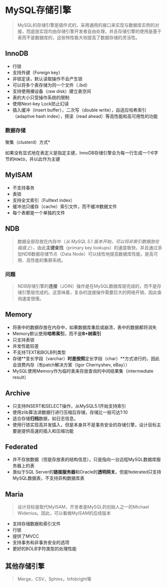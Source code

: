 # MySQL存储引擎

> MySQL的存储引擎是插件式的，采用通用的接口来实现与数据库实例的对接，而底层实现均由存储引擎开发者自由处理，并且存储引擎的使用是基于表而不是数据库的，这些特性极大地提高了数据存储的灵活性。

## InnoDB

- 行锁
- 支持外键（Foreign key）
- 非锁定读，默认读取操作不会产生锁
- 可以将多个表存储为同一个文件（.ibd）
- 支持使用裸设备（raw disk）建立表空间
- 表的大小只受操作系统的限制
- 使用Next-key Lock防止幻读
- 插入缓冲（insert buffer），二次写（double write），自适应哈希索引（adaptive hash index），预读（read ahead）等高性能和高可用性的功能

### 数据存储

聚集（clusterd）方式\*

如果没有显式地在表定义是指定主键，InnoDB存储引擎会为每一行生成一个6字节的`ROWID`，并以此作为主键

## MyISAM

- 不支持事务
- 表锁
- 支持全文索引（Fulltext index）
- 缓冲池只缓存（cache）索引文件，而不缓冲数据文件
- 每个表都是一个单独的文件

## NDB

> 数据全部存放在内存中（*从 MySQL 5.1 版本开始，可以将非索引数据放在磁盘上*），由此**主键查找**（primary key lookups）的速度极快，并且通过添加NDB数据存储节点（Data Node）可以线性地提高数据库性能，是高可用、高性能的集群系统。

### 问题

> NDB存储引擎的**连接**（JOIN）操作是在MySQL数据库层完成的，而不是存储引擎层完成的。这意味着，复杂的连接操作需要巨大的网络开销，因此查询速度很慢。


  ## Memory

  - 将表中的数据存放在内存中，如果数据库重启或崩溃，表中的数据都将消失
  - Memory默认使用**哈希索引**，而不是**B+树索引**
  - 只支持表锁
  - 并发性能较差
  - 不支持TEXT和BOLB列类型
  - 存储**变长字段（varchar）**时是按照**定长字段（char）**方式进行的，因此会浪费内存（有patch解决方案（Igor Chernyshev, eBay））
  - MySQL使用Memory作为临时表来存放查询的中间结果集（intermediate result）


  ## Archive

  - 只支持INSERT和SELECT操作，从MySQL5.1开始支持索引
  - 使用zlib算法讲数据行进行压缩后存储，存储比一般可达1:10
  - 适合存储**归档**数据，如日志信息。
  - 使用行锁实现高并发插入，但是本身并不是事务安全的存储引擎，设计目标主要是提供高速的插入和压缩功能


  ## Federated

  - 并不存放数据（但是存放表的结构信息），只是指向一台远程MySQL数据库服务器上的表
  - 类似于SQL Server的**链接服务器**和Oracle的**透明网关**。但是federated只支持MySQL数据表，不支持异构数据库表


  ## Maria

  > 设计目标是取代MyISAM，开发者是MySQL的创始人之一的Michael Widenius。因此，可以看做MyISAM的后续版本

  - 支持存储数据和索引文件
  - 行锁
  - 提供了MVCC
  - 支持事务和非事务安全的选项
  - 更好的BOLB字符类型的处理性能

  

  ## 其他存储引擎

  > Merge，CSV，Sphinx，Infobright等